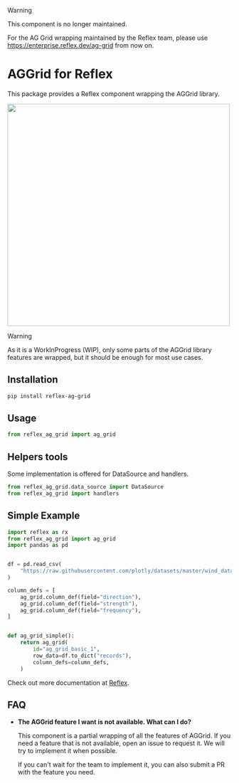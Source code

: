 > [!WARNING]  
> This component is no longer maintained.
> 
> For the AG Grid wrapping maintained by the Reflex team, please use https://enterprise.reflex.dev/ag-grid from now on.

# AGGrid for Reflex

This package provides a Reflex component wrapping the AGGrid library.

<img src="aggrid_preview.png" width="500px">

> [!WARNING]
> As it is a WorkInProgress (WIP), only some parts of the AGGrid library features are wrapped, but it should be enough for most use cases.

## Installation

```bash
pip install reflex-ag-grid
```

## Usage

```python
from reflex_ag_grid import ag_grid
```

## Helpers tools

Some implementation is offered for DataSource and handlers.

```python
from reflex_ag_grid.data_source import DataSource
from reflex_ag_grid import handlers
```

## Simple Example

```python
import reflex as rx
from reflex_ag_grid import ag_grid
import pandas as pd


df = pd.read_csv(
    "https://raw.githubusercontent.com/plotly/datasets/master/wind_dataset.csv"
)

column_defs = [
    ag_grid.column_def(field="direction"),
    ag_grid.column_def(field="strength"),
    ag_grid.column_def(field="frequency"),
]


def ag_grid_simple():
    return ag_grid(
        id="ag_grid_basic_1",
        row_data=df.to_dict("records"),
        column_defs=column_defs,
    )
```

Check out more documentation at [Reflex](https://reflex.dev/docs/library/tables-and-data-grids/ag-grid/).

## FAQ

- **The AGGrid feature I want is not available. What can I do?**

    This component is a partial wrapping of all the features of AGGrid. If you need a feature that is not available, 
    open an issue to request it. We will try to implement it when possible.

    If you can't wait for the team to implement it, you can also submit a PR with the feature you need.
